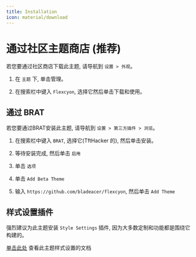 ```yaml
---
title: Installation
icon: material/download
---
```


# 通过社区主题商店 (推荐)

若您要通过社区商店下载此主题, 请导航到 `设置 > 外观`。

1. 在 `主题` 下, 单击管理。

2. 在搜索栏中键入 `Flexcyon`, 选择它然后单击下载和使用。

## 通过 BRAT

若您要通过BRAT安装此主题, 请导航到 `设置 > 第三方插件 > 浏览`。

1. 在搜索栏中键入 `BRAT`, 选择它(TftHacker 的), 然后单击安装。

2. 等待安装完成, 然后单击 `启用`

3. 单击 `选项`

4. 单击 `Add Beta Theme`

5. 输入 `https://github.com/bladeacer/flexcyon`, 然后单击 `Add Theme`

## 样式设置插件

强烈建议为此主题安装 `Style Settings` 插件, 因为大多数定制和功能都是围绕它构建的。

[单击此处](../Styling/Style-Settings/index.md) 查看此主题样式设置的文档
